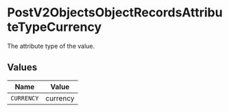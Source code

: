 # PostV2ObjectsObjectRecordsAttributeTypeCurrency

The attribute type of the value.


## Values

| Name       | Value      |
| ---------- | ---------- |
| `CURRENCY` | currency   |